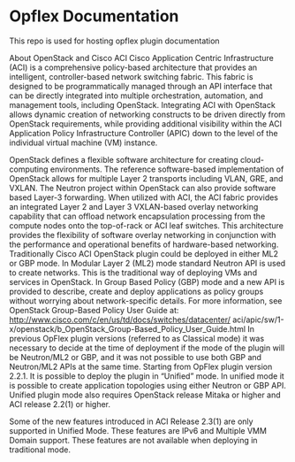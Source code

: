 # Opflex Documentation
This repo is used for hosting opflex plugin documentation

About OpenStack and Cisco ACI
Cisco Application Centric Infrastructure (ACI) is a comprehensive policy-based architecture that provides an
intelligent, controller-based network switching fabric. This fabric is designed to be programmatically managed
through an API interface that can be directly integrated into multiple orchestration, automation, and management
tools, including OpenStack. Integrating ACI with OpenStack allows dynamic creation of networking constructs
to be driven directly from OpenStack requirements, while providing additional visibility within the ACI
Application Policy Infrastructure Controller (APIC) down to the level of the individual virtual machine (VM)
instance.

OpenStack defines a flexible software architecture for creating cloud-computing environments. The reference
software-based implementation of OpenStack allows for multiple Layer 2 transports including VLAN, GRE,
and VXLAN. The Neutron project within OpenStack can also provide software based Layer-3 forwarding.
When utilized with ACI, the ACI fabric provides an integrated Layer 2 and Layer 3 VXLAN-based overlay
networking capability that can offload network encapsulation processing from the compute nodes onto the
top-of-rack or ACI leaf switches. This architecture provides the flexibility of software overlay networking in
conjunction with the performance and operational benefits of hardware-based networking.
Traditionally Cisco ACI OpenStack plugin could be deployed in either ML2 or GBP mode. In Modular Layer
2 (ML2) mode standard Neutron API is used to create networks. This is the traditional way of deploying VMs
and services in OpenStack. In Group Based Policy (GBP) mode and a new API is provided to describe, create
and deploy applications as policy groups without worrying about network-specific details. For more information,
see OpenStack Group-Based Policy User Guide at: http://www.cisco.com/c/en/us/td/docs/switches/datacenter/
aci/apic/sw/1-x/openstack/b_OpenStack_Group-Based_Policy_User_Guide.html
In previous OpFlex plugin versions (referred to as Classical mode) it was necessary to decide at the time of
deployment if the mode of the plugin will be Neutron/ML2 or GBP, and it was not possible to use both GBP
and Neutron/ML2 APIs at the same time. Starting from OpFlex plugin version 2.2.1. It is possible to deploy
the plugin in “Unified” mode. In unified mode it is possible to create application topologies using either
Neutron or GBP API. Unified plugin mode also requires OpenStack release Mitaka or higher and ACI release
2.2(1) or higher.


Some of the new features introduced in ACI Release 2.3(1) are only supported in Unified Mode. These features
are IPv6 and Multiple VMM Domain support. These features are not available when deploying in traditional
mode.


